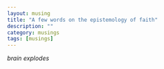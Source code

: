 ```yaml
---
layout: musing
title: "A few words on the epistemology of faith"
description: ""
category: musings
tags: [musings]
---
```


_*brain explodes*_
